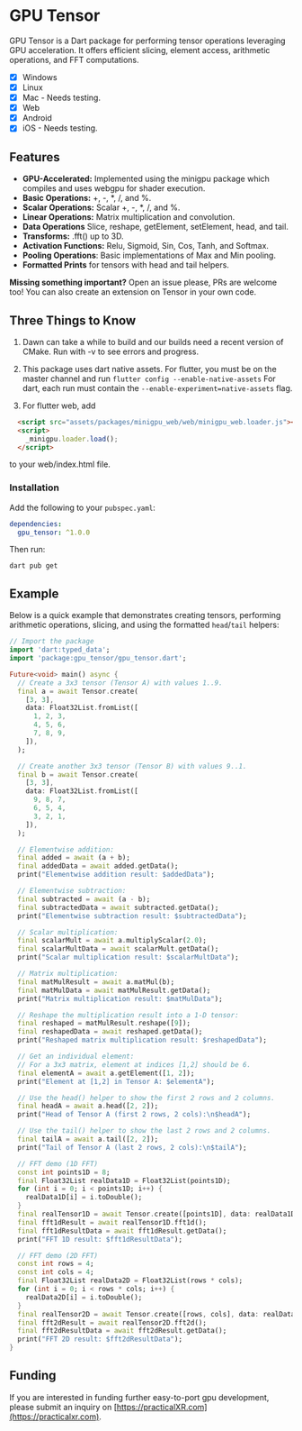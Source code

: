 # GPU Tensor

GPU Tensor is a Dart package for performing tensor operations leveraging GPU acceleration. It offers efficient slicing, element access, arithmetic operations, and FFT computations.



- [x] Windows
- [x] Linux
- [x] Mac - Needs testing.
- [x] Web
- [x] Android
- [x] iOS - Needs testing.

## Features

- **GPU-Accelerated:** Implemented using the minigpu package which compiles and uses webgpu for shader execution.
- **Basic Operations:** +, -, *, /, and %.
- **Scalar Operations:** Scalar  +, -, *, /, and %.
- **Linear Operations:** Matrix multiplication and convolution.
- **Data Operations** Slice, reshape, getElement, setElement, head, and tail.
- **Transforms:** .fft() up to 3D.
- **Activation Functions:** Relu, Sigmoid,  Sin, Cos, Tanh, and Softmax.
- **Pooling Operations**: Basic implementations of Max and Min pooling.
- **Formatted Prints** for tensors with head and tail helpers.


**Missing something important?** Open an issue please, PRs are welcome too! You can also create an extension on Tensor in your own code.

## Three Things to Know

1. Dawn can take a while to build and our builds need a recent version of CMake. Run with -v to see errors and progress.

2. This package uses dart native assets.
For flutter, you must be on the master channel and run
`flutter config --enable-native-assets`
For dart, each run must contain the
`--enable-experiment=native-assets` flag.

3. For flutter web, add

```html
  <script src="assets/packages/minigpu_web/web/minigpu_web.loader.js"></script>
  <script>
    _minigpu.loader.load();
  </script>
```

to your web/index.html file.

### Installation

Add the following to your `pubspec.yaml`:

```yaml
dependencies:
  gpu_tensor: ^1.0.0
```

Then run:

```console
dart pub get
```

## Example

Below is a quick example that demonstrates creating tensors, performing arithmetic operations, slicing, and using the formatted `head`/`tail` helpers:

```dart
// Import the package
import 'dart:typed_data';
import 'package:gpu_tensor/gpu_tensor.dart';

Future<void> main() async {
  // Create a 3x3 tensor (Tensor A) with values 1..9.
  final a = await Tensor.create(
    [3, 3],
    data: Float32List.fromList([
      1, 2, 3,
      4, 5, 6,
      7, 8, 9,
    ]),
  );

  // Create another 3x3 tensor (Tensor B) with values 9..1.
  final b = await Tensor.create(
    [3, 3],
    data: Float32List.fromList([
      9, 8, 7,
      6, 5, 4,
      3, 2, 1,
    ]),
  );

  // Elementwise addition:
  final added = await (a + b);
  final addedData = await added.getData();
  print("Elementwise addition result: $addedData");

  // Elementwise subtraction:
  final subtracted = await (a - b);
  final subtractedData = await subtracted.getData();
  print("Elementwise subtraction result: $subtractedData");

  // Scalar multiplication:
  final scalarMult = await a.multiplyScalar(2.0);
  final scalarMultData = await scalarMult.getData();
  print("Scalar multiplication result: $scalarMultData");

  // Matrix multiplication:
  final matMulResult = await a.matMul(b);
  final matMulData = await matMulResult.getData();
  print("Matrix multiplication result: $matMulData");

  // Reshape the multiplication result into a 1-D tensor:
  final reshaped = matMulResult.reshape([9]);
  final reshapedData = await reshaped.getData();
  print("Reshaped matrix multiplication result: $reshapedData");

  // Get an individual element:
  // For a 3x3 matrix, element at indices [1,2] should be 6.
  final elementA = await a.getElement([1, 2]);
  print("Element at [1,2] in Tensor A: $elementA");

  // Use the head() helper to show the first 2 rows and 2 columns.
  final headA = await a.head([2, 2]);
  print("Head of Tensor A (first 2 rows, 2 cols):\n$headA");

  // Use the tail() helper to show the last 2 rows and 2 columns.
  final tailA = await a.tail([2, 2]);
  print("Tail of Tensor A (last 2 rows, 2 cols):\n$tailA");

  // FFT demo (1D FFT)
  const int points1D = 8;
  final Float32List realData1D = Float32List(points1D);
  for (int i = 0; i < points1D; i++) {
    realData1D[i] = i.toDouble();
  }
  final realTensor1D = await Tensor.create([points1D], data: realData1D);
  final fft1dResult = await realTensor1D.fft1d();
  final fft1dResultData = await fft1dResult.getData();
  print("FFT 1D result: $fft1dResultData");

  // FFT demo (2D FFT)
  const int rows = 4;
  const int cols = 4;
  final Float32List realData2D = Float32List(rows * cols);
  for (int i = 0; i < rows * cols; i++) {
    realData2D[i] = i.toDouble();
  }
  final realTensor2D = await Tensor.create([rows, cols], data: realData2D);
  final fft2dResult = await realTensor2D.fft2d();
  final fft2dResultData = await fft2dResult.getData();
  print("FFT 2D result: $fft2dResultData");
}
```

## Funding

  If you are interested in funding further easy-to-port gpu development, please submit an inquiry on [https://practicalXR.com](https://practicalxr.com).
